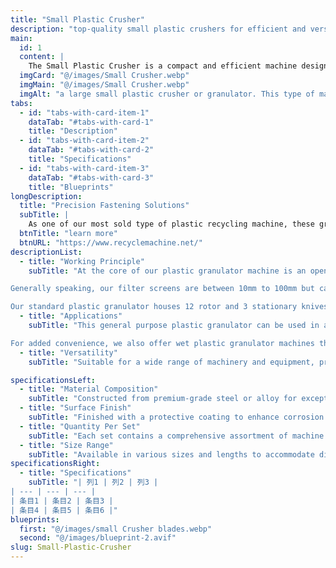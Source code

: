 ```yaml
---
title: "Small Plastic Crusher"
description: "top-quality small plastic crushers for efficient and versatile crushing"
main:
  id: 1
  content: |
    The Small Plastic Crusher is a compact and efficient machine designed for the reduction of plastic waste. This device is perfect for recycling operations, significantly reducing the size of plastic materials for easier management and disposal.
  imgCard: "@/images/Small Crusher.webp"
  imgMain: "@/images/Small Crusher.webp"
  imgAlt: "a large small plastic crusher or granulator. This type of machine is often used for recycling plastics, as it can break down large pieces of plastic into smaller flakes or pellets. The machine has a hopper on top where the plastic is fed in, and a chamber below where the plastic is shredded by rotating blades. The shredded plastic is then collected in a bin or container at the bottom of the machine."
tabs:
  - id: "tabs-with-card-item-1"
    dataTab: "#tabs-with-card-1"
    title: "Description"
  - id: "tabs-with-card-item-2"
    dataTab: "#tabs-with-card-2"
    title: "Specifications"
  - id: "tabs-with-card-item-3"
    dataTab: "#tabs-with-card-3"
    title: "Blueprints"
longDescription:
  title: "Precision Fastening Solutions"
  subTitle: |
    As one of our most sold type of plastic recycling machine, these granulators are packaged in many of our complete recycling solutions including our popular PET bottle washing lines, plastic film recycling lines,and more.
  btnTitle: "learn more"
  btnURL: "https://www.recyclemachine.net/"
descriptionList:
  - title: "Working Principle"
    subTitle: "At the core of our plastic granulator machine is an open rotor mounted with heavy-duty knives in either a double-scissor cut or v-shape array based on your requirements. As the rotor is spun at high speeds, the rotor knives come in contact with stationary knives that are mounted within the cutting chamber. The material is continuously cut until they are small enough to pass through a screen filter.<br>

Generally speaking, our filter screens are between 10mm to 100mm but can be customized according to your requirements.<br>

Our standard plastic granulator houses 12 rotor and 3 stationary knives. All knives use only ultra durable D2 (equivalent to SDK11) high-carbon, high-chromium steel which ensures the longest usage times before requiring sharpening. All knives are easily adjustable with hydraulic assisted access to the cutting chamber."
  - title: "Applications"
    subTitle: "This general purpose plastic granulator can be used in a variety of applications for plastic recycling including but not limited to grinding plastic bottles, films, and a variety of small rigid plastics.<br>

For added convenience, we also offer wet plastic granulator machines that have additional rubber sealing and water inlet hose attached allowing a constant stream of water to be sprayed while the plastic is being cut. This helps clean the plastic scrap while keeping the blades cool during operation."
  - title: "Versatility"
    subTitle: "Suitable for a wide range of machinery and equipment, providing versatile fastening solutions for various industrial needs."

specificationsLeft:
  - title: "Material Composition"
    subTitle: "Constructed from premium-grade steel or alloy for exceptional strength and durability."
  - title: "Surface Finish"
    subTitle: "Finished with a protective coating to enhance corrosion resistance and extend service life."
  - title: "Quantity Per Set"
    subTitle: "Each set contains a comprehensive assortment of machine screws to meet diverse industrial requirements."
  - title: "Size Range"
    subTitle: "Available in various sizes and lengths to accommodate different machinery and equipment specifications."
specificationsRight:
  - title: "Specifications"
    subTitle: "| 列1 | 列2 | 列3 |
| --- | --- | --- |
| 条目1 | 条目2 | 条目3 |
| 条目4 | 条目5 | 条目6 |"
blueprints:
  first: "@/images/small Crusher blades.webp"
  second: "@/images/blueprint-2.avif"
slug: Small-Plastic-Crusher    
---
```

